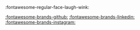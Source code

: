 
:fontawesome-regular-face-laugh-wink:

[:fontawesome-brands-github:](https://github.com/NicholasMcCarthy/)
[:fontawesome-brands-linkedin:](https://www.linkedin.com/in/nicholas-mccarthy-5a678a34/)
[:fontawesome-brands-instagram:](www.instagram.com)

